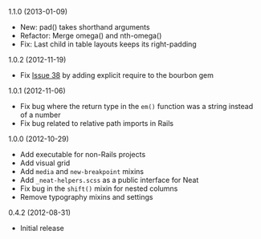 1.1.0 (2013-01-09)
 
  * New: pad() takes shorthand arguments
  * Refactor: Merge omega() and nth-omega()
  * Fix: Last child in table layouts keeps its right-padding

1.0.2 (2012-11-19)

  * Fix [Issue 38](https://github.com/thoughtbot/neat/issues/38) by adding explicit require to the bourbon gem

1.0.1 (2012-11-06)

  * Fix bug where the return type in the `em()` function was a string instead of a number
  * Fix bug related to relative path imports in Rails

1.0.0 (2012-10-29)

  * Add executable for non-Rails projects
  * Add visual grid
  * Add `media` and `new-breakpoint` mixins
  * Add `_neat-helpers.scss` as a public interface for Neat
  * Fix bug in the `shift()` mixin for nested columns
  * Remove typography mixins and settings

0.4.2 (2012-08-31)

  * Initial release
